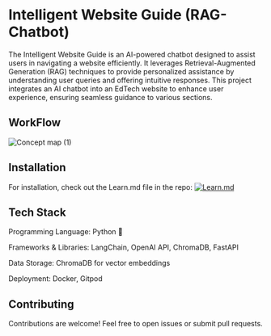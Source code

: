 # Intelligent Website Guide (RAG-Chatbot)
The Intelligent Website Guide is an AI-powered chatbot designed to assist users in navigating a website efficiently. It leverages Retrieval-Augmented Generation (RAG) techniques to provide personalized assistance by understanding user queries and offering intuitive responses. This project integrates an AI chatbot into an EdTech website to enhance user experience, ensuring seamless guidance to various sections.

## WorkFlow

![Concept map (1)](https://github.com/gunavardhangolagani/Intelligentchatbot/assets/163413946/a293b9c0-3c55-4a1b-8209-46e5988e6484)


## Installation
  For installation, check out the Learn.md file in the repo: [![Learn.md](https://img.shields.io/badge/Installation-Learn.md-blue)](https://github.com/gunavardhangolagani/Intelligentchatbot/blob/main/Learn.md)


##  Tech Stack
Programming Language: Python 🐍

Frameworks & Libraries: LangChain, OpenAI API, ChromaDB, FastAPI

Data Storage: ChromaDB for vector embeddings

Deployment: Docker, Gitpod

##  Contributing

Contributions are welcome! Feel free to open issues or submit pull requests.
